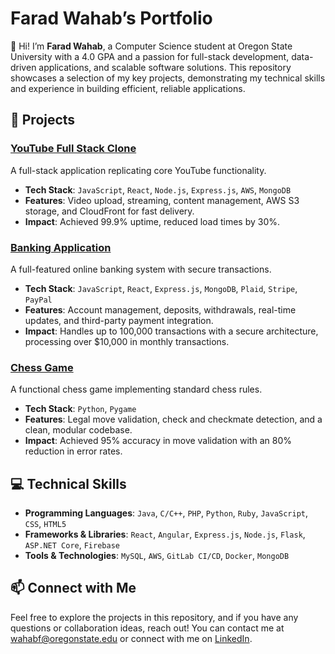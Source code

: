 # Farad Wahab’s Portfolio

👋 Hi! I’m **Farad Wahab**, a Computer Science student at Oregon State University with a 4.0 GPA and a passion for full-stack development, data-driven applications, and scalable software solutions. This repository showcases a selection of my key projects, demonstrating my technical skills and experience in building efficient, reliable applications.

## 🚀 Projects

### [YouTube Full Stack Clone](https://github.com/FloaterW/Portfolio-Projects/youtube-clone)
A full-stack application replicating core YouTube functionality.
- **Tech Stack**: `JavaScript`, `React`, `Node.js`, `Express.js`, `AWS`, `MongoDB`
- **Features**: Video upload, streaming, content management, AWS S3 storage, and CloudFront for fast delivery.
- **Impact**: Achieved 99.9% uptime, reduced load times by 30%.

### [Banking Application](https://github.com/FloaterW/Portfolio-Projects/banking-app)
A full-featured online banking system with secure transactions.
- **Tech Stack**: `JavaScript`, `React`, `Express.js`, `MongoDB`, `Plaid`, `Stripe`, `PayPal`
- **Features**: Account management, deposits, withdrawals, real-time updates, and third-party payment integration.
- **Impact**: Handles up to 100,000 transactions with a secure architecture, processing over $10,000 in monthly transactions.

### [Chess Game](https://github.com/FloaterW/Portfolio-Projects/chess-game)
A functional chess game implementing standard chess rules.
- **Tech Stack**: `Python`, `Pygame`
- **Features**: Legal move validation, check and checkmate detection, and a clean, modular codebase.
- **Impact**: Achieved 95% accuracy in move validation with an 80% reduction in error rates.

## 💻 Technical Skills

- **Programming Languages**: `Java`, `C/C++`, `PHP`, `Python`, `Ruby`, `JavaScript`, `CSS`, `HTML5`
- **Frameworks & Libraries**: `React`, `Angular`, `Express.js`, `Node.js`, `Flask`, `ASP.NET Core`, `Firebase`
- **Tools & Technologies**: `MySQL`, `AWS`, `GitLab CI/CD`, `Docker`, `MongoDB`

## 📫 Connect with Me

Feel free to explore the projects in this repository, and if you have any questions or collaboration ideas, reach out! You can contact me at wahabf@oregonstate.edu or connect with me on [LinkedIn](linkedin.com/in/farad-wahab-44010975).
